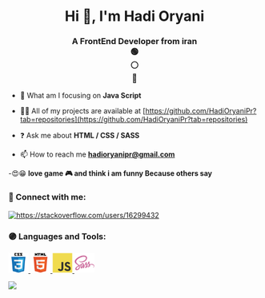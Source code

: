 <h1 align="center">Hi 🤟, I'm Hadi Oryani</h1>
<h3 align="center">A FrontEnd Developer from iran <br>🟢<br>⚪<br>🔴 </h3> 

- 🤔 What am I focusing on **Java Script**

- 👨‍💻 All of my projects are available at [https://github.com/HadiOryaniPr?tab=repositories](https://github.com/HadiOryaniPr?tab=repositories)

- ❓ Ask me about **HTML / CSS / SASS**

- 📫 How to reach me **hadioryanipr@gmail.com**

-😍😁 **love game 🎮 and think i am funny Because others say**

<h3 align="left">🔵 Connect with me:</h3>
<p align="left">
<a href="https://stackoverflow.com/users/16299432/hadioryani" target="blank"><img align="center" src="https://raw.githubusercontent.com/rahuldkjain/github-profile-readme-generator/master/src/images/icons/Social/stack-overflow.svg" alt="https://stackoverflow.com/users/16299432" height="30" width="40" /></a>
</p>

<h3 align="left">🟣 Languages and Tools:</h3>
<p align="left"> <a href="https://www.w3schools.com/css/" target="_blank"> <img src="https://raw.githubusercontent.com/devicons/devicon/master/icons/css3/css3-original-wordmark.svg" alt="css3" width="40" height="40"/> </a> <a href="https://www.w3.org/html/" target="_blank"> <img src="https://raw.githubusercontent.com/devicons/devicon/master/icons/html5/html5-original-wordmark.svg" alt="html5" width="40" height="40"/> </a> <a href="https://developer.mozilla.org/en-US/docs/Web/JavaScript" target="_blank"> <img src="https://raw.githubusercontent.com/devicons/devicon/master/icons/javascript/javascript-original.svg" alt="javascript" width="40" height="40"/> </a> <a href="https://sass-lang.com" target="_blank"> <img src="https://raw.githubusercontent.com/devicons/devicon/master/icons/sass/sass-original.svg" alt="sass" width="40" height="40"/> </a> </p>


<img src="https://github-readme-stats.vercel.app/api?username=HadiOryaniPr&&show_icons=true&title_color=ffffff&icon_color=ffffff&text_color=ffffff&bg_color=480ca8"></img>

